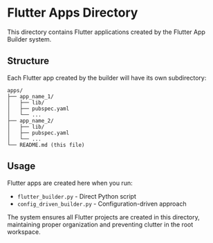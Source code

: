 # Flutter Apps Directory

This directory contains Flutter applications created by the Flutter App Builder system.

## Structure

Each Flutter app created by the builder will have its own subdirectory:

```
apps/
├── app_name_1/
│   ├── lib/
│   ├── pubspec.yaml
│   └── ...
├── app_name_2/
│   ├── lib/
│   ├── pubspec.yaml
│   └── ...
└── README.md (this file)
```

## Usage

Flutter apps are created here when you run:
- `flutter_builder.py` - Direct Python script
- `config_driven_builder.py` - Configuration-driven approach

The system ensures all Flutter projects are created in this directory, maintaining proper organization and preventing clutter in the root workspace.
